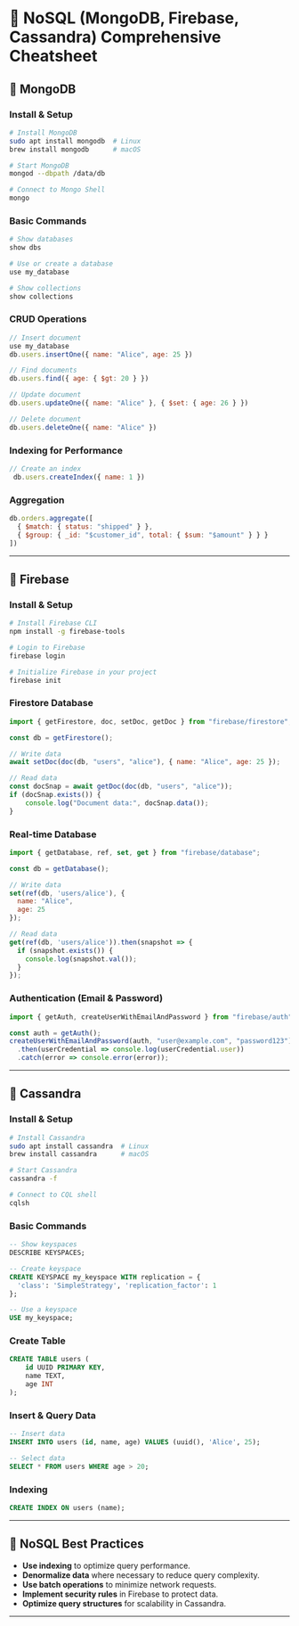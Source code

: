 # 🚀 NoSQL (MongoDB, Firebase, Cassandra) Comprehensive Cheatsheet

## 🔹 MongoDB

### Install & Setup
```sh
# Install MongoDB
sudo apt install mongodb  # Linux
brew install mongodb      # macOS

# Start MongoDB
mongod --dbpath /data/db

# Connect to Mongo Shell
mongo
```

### Basic Commands
```sh
# Show databases
show dbs

# Use or create a database
use my_database

# Show collections
show collections
```

### CRUD Operations
```js
// Insert document
use my_database
db.users.insertOne({ name: "Alice", age: 25 })

// Find documents
db.users.find({ age: { $gt: 20 } })

// Update document
db.users.updateOne({ name: "Alice" }, { $set: { age: 26 } })

// Delete document
db.users.deleteOne({ name: "Alice" })
```

### Indexing for Performance
```js
// Create an index
 db.users.createIndex({ name: 1 })
```

### Aggregation
```js
db.orders.aggregate([
  { $match: { status: "shipped" } },
  { $group: { _id: "$customer_id", total: { $sum: "$amount" } } }
])
```

---

## 🔹 Firebase

### Install & Setup
```sh
# Install Firebase CLI
npm install -g firebase-tools

# Login to Firebase
firebase login

# Initialize Firebase in your project
firebase init
```

### Firestore Database
```js
import { getFirestore, doc, setDoc, getDoc } from "firebase/firestore";

const db = getFirestore();

// Write data
await setDoc(doc(db, "users", "alice"), { name: "Alice", age: 25 });

// Read data
const docSnap = await getDoc(doc(db, "users", "alice"));
if (docSnap.exists()) {
    console.log("Document data:", docSnap.data());
}
```

### Real-time Database
```js
import { getDatabase, ref, set, get } from "firebase/database";

const db = getDatabase();

// Write data
set(ref(db, 'users/alice'), {
  name: "Alice",
  age: 25
});

// Read data
get(ref(db, 'users/alice')).then(snapshot => {
  if (snapshot.exists()) {
    console.log(snapshot.val());
  }
});
```

### Authentication (Email & Password)
```js
import { getAuth, createUserWithEmailAndPassword } from "firebase/auth";

const auth = getAuth();
createUserWithEmailAndPassword(auth, "user@example.com", "password123")
  .then(userCredential => console.log(userCredential.user))
  .catch(error => console.error(error));
```

---

## 🔹 Cassandra

### Install & Setup
```sh
# Install Cassandra
sudo apt install cassandra  # Linux
brew install cassandra      # macOS

# Start Cassandra
cassandra -f

# Connect to CQL shell
cqlsh
```

### Basic Commands
```sql
-- Show keyspaces
DESCRIBE KEYSPACES;

-- Create keyspace
CREATE KEYSPACE my_keyspace WITH replication = {
  'class': 'SimpleStrategy', 'replication_factor': 1
};

-- Use a keyspace
USE my_keyspace;
```

### Create Table
```sql
CREATE TABLE users (
    id UUID PRIMARY KEY,
    name TEXT,
    age INT
);
```

### Insert & Query Data
```sql
-- Insert data
INSERT INTO users (id, name, age) VALUES (uuid(), 'Alice', 25);

-- Select data
SELECT * FROM users WHERE age > 20;
```

### Indexing
```sql
CREATE INDEX ON users (name);
```

---

## 🔹 NoSQL Best Practices
- **Use indexing** to optimize query performance.
- **Denormalize data** where necessary to reduce query complexity.
- **Use batch operations** to minimize network requests.
- **Implement security rules** in Firebase to protect data.
- **Optimize query structures** for scalability in Cassandra.

---